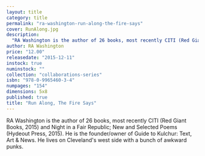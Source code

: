 ```yaml
---
layout: title
category: title
permalink: "ra-washington-run-along-the-fire-says"
cover: RunAlong.jpg
description: 
  "RA Washington is the author of 26 books, most recently CITI (Red Giant Books, 2015) and Night in a Fair Republic; New and Selected Poems (Hydeout Press, 2015). He is the founder/owner of Guide to Kulchur": "Text, Art & News. He lives on Cleveland's west side with a bunch of awkward punks."
author: RA Washington
price: "12.00"
releasedate: "2015-12-11"
instock: true
numinstock: ""
collection: "collaborations-series"
isbn: "978-0-9965460-3-4"
numpages: "154"
dimensions: 5x8
published: true
title: "Run Along, The Fire Says"
---
```







RA Washington is the author of 26 books, most recently CITI (Red Giant Books, 2015) and Night in a Fair Republic; New and Selected Poems (Hydeout Press, 2015). He is the founder/owner of Guide to Kulchur: Text, Art & News. He lives on Cleveland's west side with a bunch of awkward punks.
